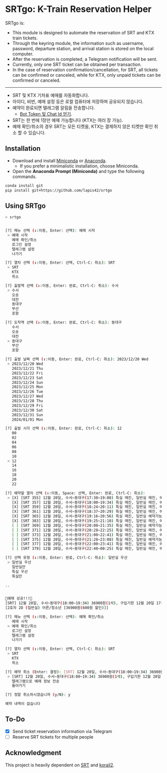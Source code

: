 # SRTgo: K-Train Reservation Helper

SRTgo is:

- This module is designed to automate the reservation of SRT and KTX train tickets.
- Through the keyring module, the information such as username, password, departure station, and arrival station is stored on the local computer.
- After the reservation is completed, a Telegram notification will be sent.
- Currently, only one SRT ticket can be obtained per transaction.
- In the case of reservation confirmation/cancellation, for SRT, all tickets can be confirmed or canceled, while for KTX, only unpaid tickets can be confirmed or canceled.

---

- SRT 및 KTX 기차표 예매를 자동화합니다.
- 아이디, 비번, 예매 설정 등은 로컬 컴퓨터에 저장하며 공유되지 않습니다.
- 예약이 완료되면 텔레그램 알림을 전송합니다.
  - [Bot Token 및 Chat Id 얻기](https://gabrielkim.tistory.com/entry/Telegram-Bot-Token-%EB%B0%8F-Chat-Id-%EC%96%BB%EA%B8%B0).
- SRT는 한 번에 1장만 예매 가능합니다 (KTX는 여러 장 가능).
- 예매 확인/취소의 경우 SRT는 모든 티켓을, KTX는 결제하지 않은 티켓만 확인 취소 할 수 있습니다.

## Installation

- Download and install [Miniconda](https://conda.io/miniconda.html) or [Anaconda](https://www.anaconda.com/download/).
  - If you prefer a minimalistic installation, choose Miniconda.
- Open the **Anaconda Prompt (Miniconda)** and type the following commands.

```bash
conda install git
pip install git+https://github.com/lapis42/srtgo
```

## Using SRTgo

```bash
> srtgo
```

```bash

[?] 메뉴 선택 (↕:이동, Enter: 선택): 예매 시작
 > 예매 시작
   예매 확인/취소
   로그인 설정
   텔레그램 설정
   나가기

[?] 열차 선택 (↕:이동, Enter: 선택, Ctrl-C: 취소): SRT
 > SRT
   KTX
   취소

[?] 출발역 선택 (↕:이동, Enter: 완료, Ctrl-C: 취소): 수서
 > 수서
   오송
   대전
   동대구
   부산
   포항

[?] 도착역 선택 (↕:이동, Enter: 완료, Ctrl-C: 취소): 동대구
   수서
   오송
   대전
 > 동대구
   부산
   포항

[?] 출발 날짜 선택 (↕:이동, Enter: 완료, Ctrl-C: 취소): 2023/12/20 Wed
 > 2023/12/20 Wed
   2023/12/21 Thu
   2023/12/22 Fri
   2023/12/23 Sat
   2023/12/24 Sun
   2023/12/25 Mon
   2023/12/26 Tue
   2023/12/27 Wed
   2023/12/28 Thu
   2023/12/29 Fri
   2023/12/30 Sat
   2023/12/31 Sun
   2024/01/01 Mon

[?] 출발 시각 선택 (↕:이동, Enter: 완료, Ctrl-C: 취소): 12
   00
   02
   04
   06
   08
   10
 > 12
   14
   16
   18
   20
   22

[?] 예약할 열차 선택 (↕:이동, Space: 선택, Enter: 완료, Ctrl-C: 취소):
 > [X] [SRT 355] 12월 20일, 수서~동대구(17:30~19:08) 특실 매진, 일반실 매진, 예약대기 불가능
   [X] [SRT 357] 12월 20일, 수서~동대구(18:00~19:34) 특실 매진, 일반실 매진, 예약대기 불가능
   [X] [SRT 359] 12월 20일, 수서~동대구(18:24~20:11) 특실 매진, 일반실 매진, 예약대기 불가능
   [X] [SRT 361] 12월 20일, 수서~동대구(18:37~20:29) 특실 매진, 일반실 매진, 예약대기 불가능
   [X] [SRT 365] 12월 20일, 수서~동대구(19:16~20:56) 특실 매진, 일반실 예약가능, 예약대기 불가능
   [X] [SRT 383] 12월 20일, 수서~동대구(19:25~21:10) 특실 매진, 일반실 매진, 예약대기 불가능
   [ ] [SRT 369] 12월 20일, 수서~동대구(20:00~21:35) 특실 매진, 일반실 예약가능, 예약대기 불가능
   [ ] [SRT 371] 12월 20일, 수서~동대구(20:28~22:25) 특실 매진, 일반실 매진, 예약대기 불가능
   [ ] [SRT 373] 12월 20일, 수서~동대구(21:00~22:41) 특실 매진, 일반실 매진, 예약대기 불가능
   [ ] [SRT 375] 12월 20일, 수서~동대구(21:28~23:08) 특실 매진, 일반실 예약가능, 예약대기 불가능
   [ ] [SRT 377] 12월 20일, 수서~동대구(22:00~23:41) 특실 매진, 일반실 매진, 예약대기 불가능
   [ ] [SRT 379] 12월 20일, 수서~동대구(22:40~00:25) 특실 매진, 일반실 매진, 예약대기 불가능

[?] 선택 유형 (↕:이동, Enter: 완료, Ctrl-C: 취소): 일반실 우선
 > 일반실 우선
   일반실만
   특실 우선
   특실만

..


🎊예매 성공!!!🎊
[SRT] 12월 20일, 수서~동대구(18:00~19:34) 36900원(1석), 구입기한 12월 20일 17:05
[2호차 2D (일반실) 어른/청소년 [36900원(600원 할인)]]

[?] 메뉴 선택 (↕:이동, Enter: 선택): 예매 확인/취소
   예매 시작
 > 예매 확인/취소
   로그인 설정
   텔레그램 설정
   나가기

[?] 열차 선택 (↕:이동, Enter: 선택, Ctrl-C: 취소): SRT
 > SRT
   KTX
   취소

[?] 예약 취소 (Enter: 결정): [SRT] 12월 20일, 수서~동대구(18:00~19:34) 36900원(1석), 구입기한 12월 20일 17:05
 > [SRT] 12월 20일, 수서~동대구(18:00~19:34) 36900원(1석), 구입기한 12월 20일 17:05
   텔레그램으로 예매 정보 전송
   돌아가기

[?] 정말 취소하시겠습니까 (y/N): y

예약 내역이 없습니다
```

## To-Do

- [x] Send ticket reservation information via Telegram
- [ ] Reserve SRT tickets for multiple people

## Acknowledgment

This project is heavily dependent on [SRT](https://github.com/ryanking13/SRT) and [korail2](https://github.com/carpedm20/korail2).
